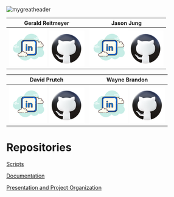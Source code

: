 ![mygreatheader](https://raw.githubusercontent.com/201d8-team1/master/.github/profile/banner.png)

| Gerald Reitmeyer | Jason Jung |
|:------------------:|:------------:|
|   [![linkedin](icons8-linkedin-100.png)](https://www.linkedin.com/in/gerald-reitmeyer/) [![github](icons8-github-94.png)](https://github.com/gerreit) | [![linkedin](icons8-linkedin-100.png)](https://www.linkedin.com/in/jason-jung-151450272/)[![github](icons8-github-94.png)](https://github.com/jaehwanjung23) |

| David Prutch | Wayne Brandon |
|:---------------:|:----------:|
|   [![linkedin](icons8-linkedin-100.png)](https://www.linkedin.com/in/david-prutch-1027/) [![github](icons8-github-94.png)](https://github.com/PrutchD) | [![linkedin](icons8-linkedin-100.png)](https://www.linkedin.com/in/wayne-brandon/) [![github](icons8-github-94.png)](https://github.com/highapptitude77) |

# Repositories

[Scripts](https://github.com/201d8-team1/Scripts)

[Documentation](https://github.com/201d8-team1/Documentation)

[Presentation and Project Organization](https://github.com/201d8-team1/PresentationandProjectOrganization)
